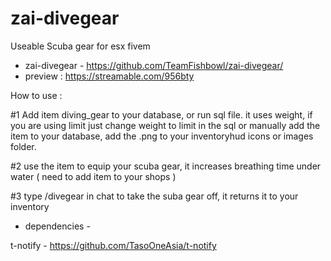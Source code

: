 # zai-divegear
Useable Scuba gear for esx fivem

* zai-divegear - https://github.com/TeamFishbowl/zai-divegear/
* preview : https://streamable.com/956bty

How to use :

#1 Add item diving_gear to your database, or run sql file. it uses weight, if you are using limit just change weight to limit in the sql or manually add the item to your database, add the .png to your inventoryhud icons or images folder.

#2 use the item to equip your scuba gear, it increases breathing time under water ( need to add item to your shops )

#3 type /divegear in chat to take the suba gear off, it returns it to your inventory

* dependencies - 

t-notify - https://github.com/TasoOneAsia/t-notify
